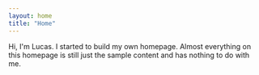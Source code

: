 ```yaml
---
layout: home
title: "Home"
---
```


Hi, I'm Lucas. I started to build my own homepage. Almost everything on this homepage is still just the sample content and has nothing to do with me.
